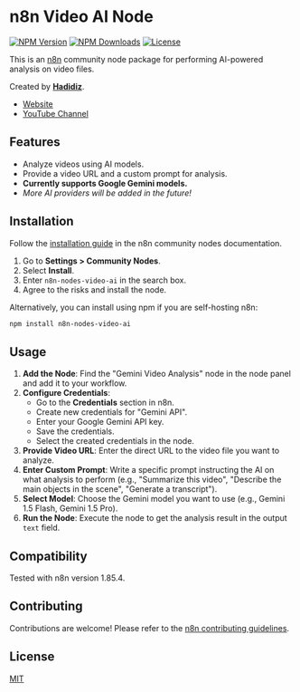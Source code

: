 # n8n Video AI Node

[![NPM Version](https://img.shields.io/npm/v/n8n-nodes-video-ai.svg?style=flat)](https://www.npmjs.com/package/n8n-nodes-video-ai)
[![NPM Downloads](https://img.shields.io/npm/dm/n8n-nodes-video-ai.svg?style=flat)](https://www.npmjs.com/package/n8n-nodes-video-ai)
[![License](https://img.shields.io/npm/l/n8n-nodes-video-ai.svg?style=flat)](https://github.com/AhmedElhadidii/n8n-nodes-Video-AI/blob/main/LICENSE.md)

This is an [n8n](https://n8n.io/) community node package for performing AI-powered analysis on video files.

Created by [**Hadidiz**](https://HadidizFlow.com).

- [Website](https://HadidizFlow.com)
- [YouTube Channel](https://www.youtube.com/@Hadidiz)

## Features

-   Analyze videos using AI models.
-   Provide a video URL and a custom prompt for analysis.
-   **Currently supports Google Gemini models.**
-   *More AI providers will be added in the future!*

## Installation

Follow the [installation guide](https://docs.n8n.io/integrations/community-nodes/installation/) in the n8n community nodes documentation.

1.  Go to **Settings > Community Nodes**.
2.  Select **Install**.
3.  Enter `n8n-nodes-video-ai` in the search box.
4.  Agree to the risks and install the node.

Alternatively, you can install using npm if you are self-hosting n8n:

```bash
npm install n8n-nodes-video-ai
```

## Usage

1.  **Add the Node**: Find the "Gemini Video Analysis" node in the node panel and add it to your workflow.
2.  **Configure Credentials**: 
    *   Go to the **Credentials** section in n8n.
    *   Create new credentials for "Gemini API".
    *   Enter your Google Gemini API key.
    *   Save the credentials.
    *   Select the created credentials in the node.
3.  **Provide Video URL**: Enter the direct URL to the video file you want to analyze.
4.  **Enter Custom Prompt**: Write a specific prompt instructing the AI on what analysis to perform (e.g., "Summarize this video", "Describe the main objects in the scene", "Generate a transcript").
5.  **Select Model**: Choose the Gemini model you want to use (e.g., Gemini 1.5 Flash, Gemini 1.5 Pro).
6.  **Run the Node**: Execute the node to get the analysis result in the output `text` field.

## Compatibility

Tested with n8n version 1.85.4.

## Contributing

Contributions are welcome! Please refer to the [n8n contributing guidelines](https://github.com/n8n-io/n8n/blob/master/CONTRIBUTING.md).

## License

[MIT](LICENSE.md)

